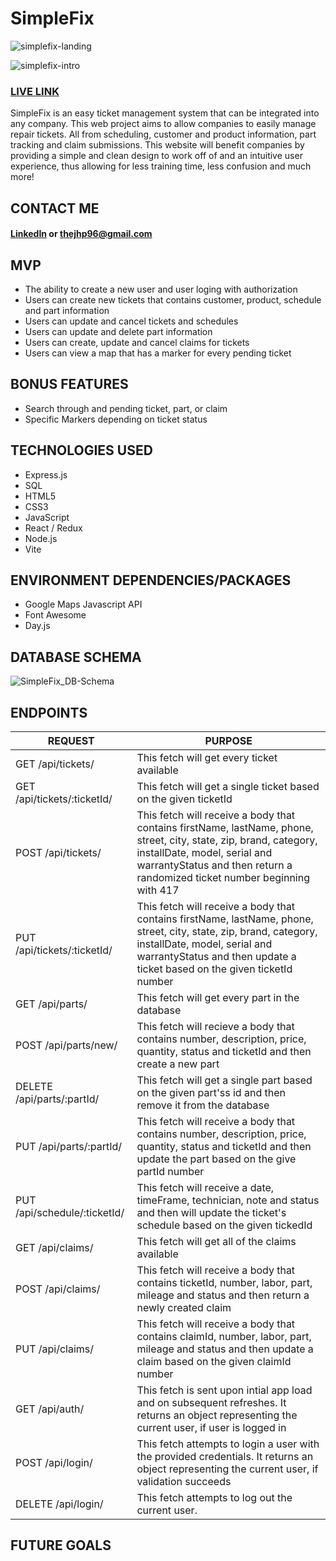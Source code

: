 # SimpleFix
![simplefix-landing](https://github.com/thejhp1/SimpleFix/assets/124937654/6901b2f7-8fbb-4cea-b0d7-5b5f7f3aa3f5)


![simplefix-intro](https://github.com/thejhp1/SimpleFix/assets/124937654/4aa255c2-af94-49e8-b4a3-6dcf25d285d5)
### [LIVE LINK](https://simplefix.onrender.com/)

SimpleFix is an easy ticket management system that can be integrated into any company. This web project aims to allow companies to easily manage repair tickets. All from scheduling, customer and product information, part tracking and claim submissions. This website will benefit companies by providing a simple and clean design to work off of and an intuitive user experience, thus allowing for less training time, less confusion and much more!

## CONTACT ME
#### [LinkedIn](https://www.linkedin.com/in/jun-park-3b23b7285/) or thejhp96@gmail.com


## MVP
* The ability to create a new user and user loging with authorization
* Users can create new tickets that contains customer, product, schedule and part information
* Users can update and cancel tickets and schedules
* Users can update and delete part information
* Users can create, update and cancel claims for tickets
* Users can view a map that has a marker for every pending ticket

## BONUS FEATURES
* Search through and pending ticket, part, or claim
* Specific Markers depending on ticket status

## TECHNOLOGIES USED
* Express.js
* SQL
* HTML5
* CSS3
* JavaScript
* React / Redux
* Node.js
* Vite
  
## ENVIRONMENT DEPENDENCIES/PACKAGES
* Google Maps Javascript API
* Font Awesome
* Day.js

## DATABASE SCHEMA
![SimpleFix_DB-Schema](https://github.com/thejhp1/SimpleFix/assets/124937654/f7db708a-bf08-4cee-9329-ebeff6acc1ed)

## ENDPOINTS
| REQUEST | PURPOSE |
| ------- | ------- |
| GET /api/tickets/ | This fetch will get every ticket available |
| GET /api/tickets/:ticketId/ | This fetch will get a single ticket based on the given ticketId |
| POST /api/tickets/ | This fetch will receive a body that contains firstName, lastName, phone, street, city, state, zip, brand, category, installDate, model, serial and warrantyStatus and then return a randomized ticket number beginning with 417 |
| PUT /api/tickets/:ticketId/ |  This fetch will receive a body that contains firstName, lastName, phone, street, city, state, zip, brand, category, installDate, model, serial and warrantyStatus and then update a ticket based on the given ticketId number |
| GET /api/parts/ | This fetch will get every part in the database |
| POST /api/parts/new/ | This fetch will recieve a body that contains number, description, price, quantity, status and ticketId and then create a new part |
| DELETE /api/parts/:partId/ | This fetch will get a single part based on the given part'ss id and then remove it from the database |
| PUT /api/parts/:partId/ | This fetch will receive a body that contains number, description, price, quantity, status and ticketId and then update the part based on the give partId number |
| PUT /api/schedule/:ticketId/ | This fetch will receive a date, timeFrame, technician, note and status and then will update the ticket's schedule based on the given tickedId |
| GET /api/claims/ | This fetch will get all of the claims available |
| POST /api/claims/ | This fetch will receive a body that contains ticketId, number, labor, part, mileage and status and then return a newly created claim |
| PUT /api/claims/ |  This fetch will receive a body that contains claimId, number, labor, part, mileage and status and then update a claim based on the given claimId number |
| GET /api/auth/ | This fetch is sent upon intial app load and on subsequent refreshes. It returns an object representing the current user, if user is logged in |
| POST /api/login/ | This fetch attempts to login a user with the provided credentials. It returns an object representing the current user, if validation succeeds |
| DELETE /api/login/ | This fetch attempts to log out the current user. |

## FUTURE GOALS

